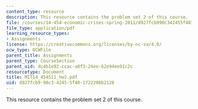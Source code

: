```yaml
---
content_type: resource
description: This resource contains the problem set 2 of this course.
file: /courses/14-454-economic-crises-spring-2011/d927fcb990c342455f401722208b2128_MIT14_454S11_hw2.pdf
file_type: application/pdf
learning_resource_types:
- Assignments
license: https://creativecommons.org/licenses/by-nc-sa/4.0/
ocw_type: OCWFile
parent_title: Assignments
parent_type: CourseSection
parent_uid: dc4b1e92-ccac-a0f3-24ee-62e94ee91c2c
resourcetype: Document
title: MIT14_454S11_hw2.pdf
uid: d927fcb9-90c3-4245-5f40-1722208b2128
---
```

This resource contains the problem set 2 of this course.
